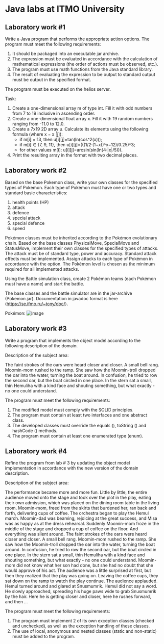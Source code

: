 # Java labs at ITMO University #

## Laboratory work #1

Write a Java program that performs the appropriate action options. The program must meet the following requirements:

1. It should be packaged into an executable jar archive.
2. The expression must be evaluated in accordance with the calculation of mathematical expressions (the order of actions must be observed, etc.).
3. The program must use math functions from the Java standard library.
4. The result of evaluating the expression to be output to standard output must be output in the specified format.

The program must be executed on the helios server.

Task:

1. Create a one-dimensional array m of type int. Fill it with odd numbers from 7 to 19 inclusive in ascending order.
2. Create a one-dimensional float array x. Fill it with 19 random numbers ranging from -11.0 to 12.0.
3. Create a 7x19 2D array u. Calculate its elements using the following formula (where x = x [j]):
    - if m[i] = 13, then u[i][j]=tan(ln(cos^2(x)));
    - if m[i] ∈ {7, 9, 11}, then u[i][j]=(((1/2⋅(1−x))^x−12)/0.25)^3;
    - for other values m[i]: u[i][j]=arcsin(sin(ln(4⋅|x|/5))).
4. Print the resulting array in the format with two decimal places.

## Laboratory work #2

Based on the base Pokemon class, write your own classes for the specified types of Pokemon. Each type of Pokémon must have one or two types and standard basic characteristics:

1. health points (HP)
2. attack
3. defence
4. special attack
5. special defence
6. speed

Pokémon classes must be inherited according to the Pokémon evolutionary chain. Based on the base classes PhysicalMove, SpecialMove and StatusMove, implement their own classes for the specified types of attacks. 
The attack must be of standard type, power and accuracy. Standard attack effects must be implemented. Assign attacks to each type of Pokémon in accordance with the option. The Pokémon level is chosen as the minimum required for all implemented attacks.

Using the Battle simulation class, create 2 Pokémon teams (each Pokémon must have a name) and start the battle.

The base classes and the battle simulator are in the jar-archive (Pokemon.jar). Documentation in javadoc format is here (https://se.ifmo.ru/~tony/doc/).

Pokémon:
![image](https://user-images.githubusercontent.com/75897943/131360592-519851b7-3400-4ada-8fec-157168f557f4.png)

## Laboratory work #3

Write a program that implements the object model according to the following description of the domain.

Description of the subject area:

The faint strokes of the oars were heard closer and closer. A small bell rang. Moomin-mom rushed to the ramp. She saw how the Moomin-troll dropped the oar into the water, turning the boat around. In confusion, he tried to row the second oar, but the boat circled in one place. In the stern sat a small, thin Hemuliha with a kind face and shouting something, but what exactly - no one could understand.

The program must meet the following requirements:
1. The modified model must comply with the SOLID principles.
2. The program must contain at least two interfaces and one abstract class.
3. The developed classes must override the equals (), toString () and hashCode () methods.
4. The program must contain at least one enumerated type (enum).

## Laboratory work #4

Refine the program from lab # 3 by updating the object model implementation in accordance with the new version of the domain description.

Description of the subject area:

The performance became more and more fun. Little by little, the entire audience moved onto the stage and took over the plot in the play, eating their own admission, which was placed on the dining room table in the living room.
Moomin-mom, freed from the skirts that burdened her, ran back and forth, delivering cups of coffee.
The orchestra began to play the Hemul march.
Moomin-dad was beaming, rejoicing at the great success, and Misa was as happy as at the dress rehearsal.
Suddenly Moomin-mom froze in the middle of the stage and dropped a cup of coffee on the floor.
And everything was silent around.
The faint strokes of the oars were heard closer and closer. A small bell rang. Moomin-mom rushed to the ramp. She saw how the Moomin-troll dropped the oar into the water, turning the boat around. In confusion, he tried to row the second oar, but the boat circled in one place. In the stern sat a small, thin Hemuliha with a kind face and shouting something, but what exactly - no one could understand.
Moomin-mom did not know what her son had done, but she had no doubt that she would approve of his act.
The audience was a little surprised at first, but then they realized that the play was going on. Leaving the coffee cups, they sat down on the ramp to watch the play continue.
The audience applauded.
Hemul turned around and glared at Snusmumrik.
Hemul did not say a word. He slowly approached, spreading his huge paws wide to grab Snusmumrik by the hair. Here he is getting closer and closer, here he rushes forward, and then ...

The program must meet the following requirements:
1. The program must implement 2 of its own exception classes (checked and unchecked), as well as the exception handling of these classes.
2. The use of local, anonymous and nested classes (static and non-static) must be added to the program.
